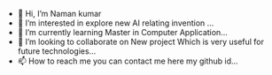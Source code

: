 - 👋 Hi, I’m  Naman kumar
- 👀 I’m interested in explore new AI relating invention  ...
- 🌱 I’m currently learning  Master in Computer Application...
- 💞️ I’m looking to collaborate on New project Which is very useful for future technologies...
- 📫 How to reach me you can contact me here my github id...

<!---
Namankumar199/Namankumar199 is a ✨ special ✨ repository because its `README.md` (this file) appears on your GitHub profile.
You can click the Preview link to take a look at your changes.
--->
